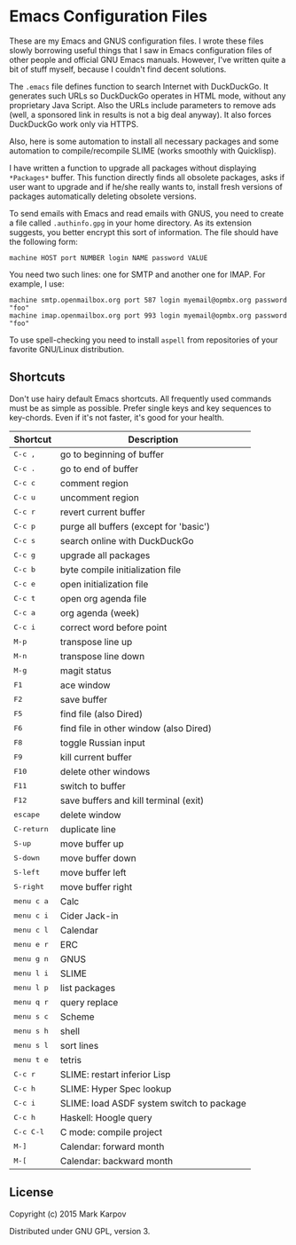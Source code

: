 # Emacs Configuration Files

These are my Emacs and GNUS configuration files. I wrote these files slowly
borrowing useful things that I saw in Emacs configuration files of other
people and official GNU Emacs manuals. However, I've written quite a bit of
stuff myself, because I couldn't find decent solutions.

The `.emacs` file defines function to search Internet with DuckDuckGo. It
generates such URLs so DuckDuckGo operates in HTML mode, without any
proprietary Java Script. Also the URLs include parameters to remove ads
(well, a sponsored link in results is not a big deal anyway). It also forces
DuckDuckGo work only via HTTPS.

Also, here is some automation to install all necessary packages and some
automation to compile/recompile SLIME (works smoothly with Quicklisp).

I have written a function to upgrade all packages without displaying
`*Packages*` buffer. This function directly finds all obsolete packages,
asks if user want to upgrade and if he/she really wants to, install fresh
versions of packages automatically deleting obsolete versions.

To send emails with Emacs and read emails with GNUS, you need to create a
file called `.authinfo.gpg` in your home directory. As its extension
suggests, you better encrypt this sort of information. The file should have
the following form:

```
machine HOST port NUMBER login NAME password VALUE
```

You need two such lines: one for SMTP and another one for IMAP. For example,
I use:

```
machine smtp.openmailbox.org port 587 login myemail@opmbx.org password "foo"
machine imap.openmailbox.org port 993 login myemail@opmbx.org password "foo"
```

To use spell-checking you need to install `aspell` from repositories of your
favorite GNU/Linux distribution.

## Shortcuts

Don't use hairy default Emacs shortcuts. All frequently used commands must
be as simple as possible. Prefer single keys and key sequences to
key-chords. Even if it's not faster, it's good for your health.

Shortcut           | Description
--------           | -----------
<kbd>C-c ,</kbd>   | go to beginning of buffer
<kbd>C-c .</kbd>   | go to end of buffer
<kbd>C-c c</kbd>   | comment region
<kbd>C-c u</kbd>   | uncomment region
<kbd>C-c r</kbd>   | revert current buffer
<kbd>C-c p</kbd>   | purge all buffers (except for 'basic')
<kbd>C-c s</kbd>   | search online with DuckDuckGo
<kbd>C-c g</kbd>   | upgrade all packages
<kbd>C-c b</kbd>   | byte compile initialization file
<kbd>C-c e</kbd>   | open initialization file
<kbd>C-c t</kbd>   | open org agenda file
<kbd>C-c a</kbd>   | org agenda (week)
<kbd>C-c i</kbd>   | correct word before point
<kbd>M-p</kbd>     | transpose line up
<kbd>M-n</kbd>     | transpose line down
<kbd>M-g</kbd>     | magit status
<kbd>F1</kbd>      | ace window
<kbd>F2</kbd>      | save buffer
<kbd>F5</kbd>      | find file (also Dired)
<kbd>F6</kbd>      | find file in other window (also Dired)
<kbd>F8</kbd>      | toggle Russian input
<kbd>F9</kbd>      | kill current buffer
<kbd>F10</kbd>     | delete other windows
<kbd>F11</kbd>     | switch to buffer
<kbd>F12</kbd>     | save buffers and kill terminal (exit)
<kbd>escape</kbd>  | delete window
<kbd>C-return</kbd>| duplicate line
<kbd>S-up</kbd>    | move buffer up
<kbd>S-down</kbd>  | move buffer down
<kbd>S-left</kbd>  | move buffer left
<kbd>S-right</kbd> | move buffer right
<kbd>menu c a</kbd>| Calc
<kbd>menu c i</kbd>| Cider Jack-in
<kbd>menu c l</kbd>| Calendar
<kbd>menu e r</kbd>| ERC
<kbd>menu g n</kbd>| GNUS
<kbd>menu l i</kbd>| SLIME
<kbd>menu l p</kbd>| list packages
<kbd>menu q r</kbd>| query replace
<kbd>menu s c</kbd>| Scheme
<kbd>menu s h</kbd>| shell
<kbd>menu s l</kbd>| sort lines
<kbd>menu t e</kbd>| tetris
<kbd>C-c r</kbd>   | SLIME: restart inferior Lisp
<kbd>C-c h</kbd>   | SLIME: Hyper Spec lookup
<kbd>C-c i</kdb>   | SLIME: load ASDF system switch to package
<kbd>C-c h</kbd>   | Haskell: Hoogle query
<kbd>C-c C-l</kbd> | C mode: compile project
<kbd>M-]</kbd>     | Calendar: forward month
<kbd>M-[</kbd>     | Calendar: backward month

## License

Copyright (c) 2015 Mark Karpov

Distributed under GNU GPL, version 3.
